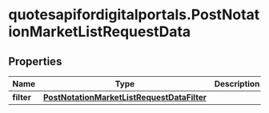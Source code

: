 # quotesapifordigitalportals.PostNotationMarketListRequestData

## Properties

Name | Type | Description | Notes
------------ | ------------- | ------------- | -------------
**filter** | [**PostNotationMarketListRequestDataFilter**](PostNotationMarketListRequestDataFilter.md) |  | [optional] 


